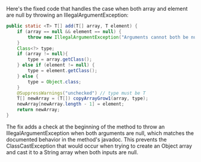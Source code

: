 Here's the fixed code that handles the case when both array and element are null by throwing an IllegalArgumentException:

```java
public static <T> T[] add(T[] array, T element) {
    if (array == null && element == null) {
        throw new IllegalArgumentException("Arguments cannot both be null");
    }
    Class<?> type;
    if (array != null){
        type = array.getClass();
    } else if (element != null) {
        type = element.getClass();
    } else {
        type = Object.class;
    }
    @SuppressWarnings("unchecked") // type must be T
    T[] newArray = (T[]) copyArrayGrow1(array, type);
    newArray[newArray.length - 1] = element;
    return newArray;
}
```

The fix adds a check at the beginning of the method to throw an IllegalArgumentException when both arguments are null, which matches the documented behavior in the method's javadoc. This prevents the ClassCastException that would occur when trying to create an Object array and cast it to a String array when both inputs are null.